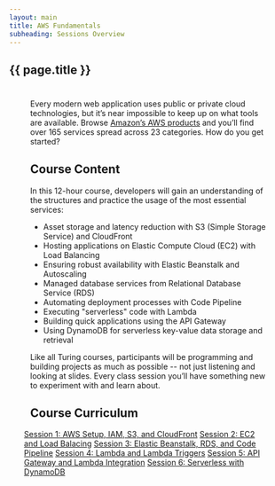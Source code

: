 ```yaml
---
layout: main
title: AWS Fundamentals
subheading: Sessions Overview
---
```


<div class="landing-container">
	<section class="splash">
	  <div class="splash-text">
	    <h1>{{ page.title }}</h1>
	  </div>
	</section>
  <div style="width: 85%; margin: 0 auto; margin-top: 40px;">
    <p>Every modern web application uses public or private cloud technologies, but it’s near impossible to keep up on what tools are available. Browse <a href="https://aws.amazon.com/products/">Amazon’s AWS products</a> and you’ll find over 165 services spread across 23 categories. How do you get started?</p>
    <h2>Course Content</h2>
    <p>In this 12-hour course, developers will gain an understanding of the structures and practice the usage of the most essential services:</p>
    <ul>
      <li>Asset storage and latency reduction with S3 (Simple Storage Service) and CloudFront</li>
      <li>Hosting applications on Elastic Compute Cloud (EC2) with Load Balancing</li>
      <li>Ensuring robust availability with Elastic Beanstalk and Autoscaling</li>
      <li>Managed database services from Relational Database Service (RDS)</li>
      <li>Automating deployment processes with Code Pipeline</li>
      <li>Executing "serverless" code with Lambda</li>
      <li>Building quick applications using the API Gateway</li>
      <li>Using DynamoDB for serverless key-value data storage and retrieval</li>
    </ul>
    <p>Like all Turing courses, participants will be programming and building projects as much as possible -- not just listening and looking at slides. Every class session you’ll have something new to experiment with and learn about.</p>
    <h2>Course Curriculum</h2>
    <ul style="margin-left: -35px">
      <a class="btn btn-dark btn-curriculum" href="{{site.base_url}}/aws1/lessons/1" title="">Session 1: AWS Setup, IAM, S3, and CloudFront</a>
      <a class="btn btn-dark btn-curriculum" href="{{site.base_url}}/aws1/lessons/2" title="">Session 2: EC2 and Load Balacing</a>
      <a class="btn btn-dark btn-curriculum" href="./3" title="">Session 3: Elastic Beanstalk, RDS, and Code Pipeline</a>
      <a class="btn btn-dark btn-curriculum" href="./4" title="">Session 4: Lambda and Lambda Triggers</a>
      <a class="btn btn-dark btn-curriculum" href="./5" title="">Session 5: API Gateway and Lambda Integration</a>
      <a class="btn btn-dark btn-curriculum" href="./6" title="">Session 6: Serverless with DynamoDB</a>
    </ul>
  </div>
</div>
